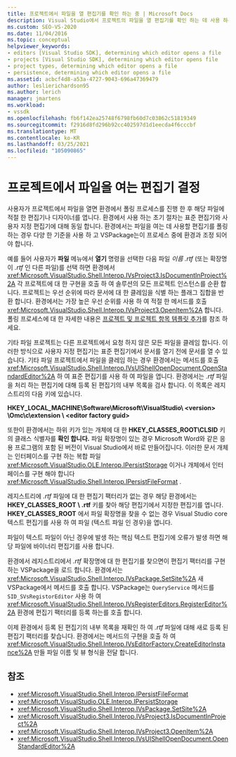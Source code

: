 ```yaml
---
title: 프로젝트에서 파일을 열 편집기를 확인 하는 중 | Microsoft Docs
description: Visual Studio에서 프로젝트의 파일을 열 편집기를 확인 하는 데 사용 하는 레지스트리 키 및 Visual Studio SDK 메서드에 대해 알아봅니다.
ms.custom: SEO-VS-2020
ms.date: 11/04/2016
ms.topic: conceptual
helpviewer_keywords:
- editors [Visual Studio SDK], determining which editor opens a file
- projects [Visual Studio SDK], determining which editor opens file
- project types, determining which editor opens a file
- persistence, determining which editor opens a file
ms.assetid: acbcf4d8-a53a-4727-9043-696a47369479
author: leslierichardson95
ms.author: lerich
manager: jmartens
ms.workload:
- vssdk
ms.openlocfilehash: fb6f142ea25748f6798fb60d7c03862c51819349
ms.sourcegitcommit: f2916d8fd296b92cc402597d1d1eecda4f6cccbf
ms.translationtype: MT
ms.contentlocale: ko-KR
ms.lasthandoff: 03/25/2021
ms.locfileid: "105090865"
---
```

# <a name="determine-which-editor-opens-a-file-in-a-project"></a>프로젝트에서 파일을 여는 편집기 결정
사용자가 프로젝트에서 파일을 열면 환경에서 폴링 프로세스를 진행 한 후 해당 파일에 적절 한 편집기나 디자이너를 엽니다. 환경에서 사용 하는 초기 절차는 표준 편집기와 사용자 지정 편집기에 대해 동일 합니다. 환경에서는 파일을 여는 데 사용할 편집기를 폴링하는 경우 다양 한 기준을 사용 하 고 VSPackage는이 프로세스 중에 환경과 조정 되어야 합니다.

 예를 들어 사용자가 **파일** 메뉴에서 **열기** 명령을 선택한 다음 파일 *이름 .rtf* (또는 확장명이 *.rtf* 인 다른 파일)를 선택 하면 환경에서 <xref:Microsoft.VisualStudio.Shell.Interop.IVsProject3.IsDocumentInProject%2A> 각 프로젝트에 대 한 구현을 호출 하 여 솔루션의 모든 프로젝트 인스턴스를 순환 합니다. 프로젝트는 우선 순위에 따라 문서에 대 한 클레임을 식별 하는 플래그 집합을 반환 합니다. 환경에서는 가장 높은 우선 순위를 사용 하 여 적절 한 메서드를 호출 <xref:Microsoft.VisualStudio.Shell.Interop.IVsProject3.OpenItem%2A> 합니다. 폴링 프로세스에 대 한 자세한 내용은 [프로젝트 및 프로젝트 항목 템플릿 추가](../../extensibility/internals/adding-project-and-project-item-templates.md)를 참조 하세요.

 기타 파일 프로젝트는 다른 프로젝트에서 요청 하지 않은 모든 파일을 클레임 합니다. 이러한 방식으로 사용자 지정 편집기는 표준 편집기에서 문서를 열기 전에 문서를 열 수 있습니다. 기타 파일 프로젝트에서 파일을 클레임 하는 경우 환경에서는 메서드를 호출 <xref:Microsoft.VisualStudio.Shell.Interop.IVsUIShellOpenDocument.OpenStandardEditor%2A> 하 여 표준 편집기를 사용 하 여 파일을 엽니다. 환경에서는 *.rtf* 파일을 처리 하는 편집기에 대해 등록 된 편집기의 내부 목록을 검사 합니다. 이 목록은 레지스트리의 다음 키에 있습니다.

 **HKEY_LOCAL_MACHINE\Software\Microsoft\VisualStudio\\ \<version> \Omc\\c\extension \\ \<editor factory guid>**

 또한이 환경에서는 하위 키가 있는 개체에 대 한 **HKEY_CLASSES_ROOT\CLSID** 키의 클래스 식별자를 **확인 합니다.** 파일 확장명이 있는 경우 Microsoft Word와 같은 응용 프로그램의 포함 된 버전이 Visual Studio에서 바로 만들어집니다. 이러한 문서 개체는 인터페이스를 구현 하는 복합 파일 <xref:Microsoft.VisualStudio.OLE.Interop.IPersistStorage> 이거나 개체에서 인터페이스를 구현 해야 합니다 <xref:Microsoft.VisualStudio.Shell.Interop.IPersistFileFormat> .

 레지스트리에 *.rtf* 파일에 대 한 편집기 팩터리가 없는 경우 해당 환경에서는 **HKEY_CLASSES_ROOT \\ .rtf** 키를 찾아 해당 편집기에서 지정한 편집기를 엽니다. **HKEY_CLASSES_ROOT** 에서 파일 확장명을 찾을 수 없는 경우 Visual Studio core 텍스트 편집기를 사용 하 여 파일 (텍스트 파일 인 경우)을 엽니다.

 파일이 텍스트 파일이 아닌 경우에 발생 하는 핵심 텍스트 편집기에 오류가 발생 하면 해당 파일에 바이너리 편집기를 사용 합니다.

 환경에서 레지스트리에서 *.rtf* 확장명에 대 한 편집기를 찾으면이 편집기 팩터리를 구현 하는 VSPackage을 로드 합니다. 환경에서는 <xref:Microsoft.VisualStudio.Shell.Interop.IVsPackage.SetSite%2A> 새 VSPackage에서 메서드를 호출 합니다. VSPackage는 `QueryService` 메서드를 `SID_SVsRegistorEditor` 사용 하 여 <xref:Microsoft.VisualStudio.Shell.Interop.IVsRegisterEditors.RegisterEditor%2A> 환경에 편집기 팩터리를 등록 하는를 호출 합니다.

 이제 환경에서 등록 된 편집기의 내부 목록을 재확인 하 여 *.rtf* 파일에 대해 새로 등록 된 편집기 팩터리를 찾습니다. 환경에서는 메서드의 구현을 호출 하 여 <xref:Microsoft.VisualStudio.Shell.Interop.IVsEditorFactory.CreateEditorInstance%2A> 만들 파일 이름 및 뷰 형식을 전달 합니다.

## <a name="see-also"></a>참조
- <xref:Microsoft.VisualStudio.Shell.Interop.IPersistFileFormat>
- <xref:Microsoft.VisualStudio.OLE.Interop.IPersistStorage>
- <xref:Microsoft.VisualStudio.Shell.Interop.IVsPackage.SetSite%2A>
- <xref:Microsoft.VisualStudio.Shell.Interop.IVsProject3.IsDocumentInProject%2A>
- <xref:Microsoft.VisualStudio.Shell.Interop.IVsProject3.OpenItem%2A>
- <xref:Microsoft.VisualStudio.Shell.Interop.IVsUIShellOpenDocument.OpenStandardEditor%2A>
